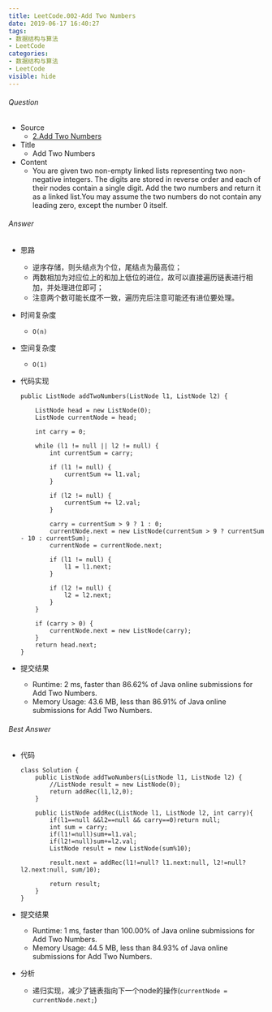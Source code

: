 ```yaml
---
title: LeetCode.002-Add Two Numbers
date: 2019-06-17 16:40:27
tags:
- 数据结构与算法
- LeetCode
categories:
- 数据结构与算法
- LeetCode
visible: hide
---
```

###### Question
- Source
	- [2.Add Two Numbers](https://leetcode.com/problems/add-two-numbers/submissions/)
- Title	
	- Add Two Numbers
- Content
	- You are given two non-empty linked lists representing two non-negative integers. The digits are stored in reverse order and each of their nodes contain a single digit. Add the two numbers and return it as a linked list.You may assume the two numbers do not contain any leading zero, except the number 0 itself.

<!--more-->
###### Answer
- 思路
	- 逆序存储，则头结点为个位，尾结点为最高位；
	- 两数相加为对应位上的和加上低位的进位，故可以直接遍历链表进行相加，并处理进位即可；
	- 注意两个数可能长度不一致，遍历完后注意可能还有进位要处理。
- 时间复杂度
	- `O(n)`
- 空间复杂度
	- `O(1)` 
- 代码实现

	```
	public ListNode addTwoNumbers(ListNode l1, ListNode l2) {

        ListNode head = new ListNode(0);
        ListNode currentNode = head;

        int carry = 0;

        while (l1 != null || l2 != null) {
            int currentSum = carry;

            if (l1 != null) {
                currentSum += l1.val;
            }

            if (l2 != null) {
                currentSum += l2.val;
            }

            carry = currentSum > 9 ? 1 : 0;
            currentNode.next = new ListNode(currentSum > 9 ? currentSum - 10 : currentSum);
            currentNode = currentNode.next;

            if (l1 != null) {
                l1 = l1.next;
            }

            if (l2 != null) {
                l2 = l2.next;
            }
        }

        if (carry > 0) {
            currentNode.next = new ListNode(carry);
        }
        return head.next;
    }
	```
- 提交结果
	- Runtime: 2 ms, faster than 86.62% of Java online submissions for Add Two Numbers.
	- Memory Usage: 43.6 MB, less than 86.91% of Java online submissions for Add Two Numbers.

###### Best Answer
- 代码

	```
	class Solution {
    	public ListNode addTwoNumbers(ListNode l1, ListNode l2) {
        	//ListNode result = new ListNode(0);
        	return addRec(l1,l2,0);
    	}
    
    	public ListNode addRec(ListNode l1, ListNode l2, int carry){
        	if(l1==null &&l2==null && carry==0)return null;
        	int sum = carry;
        	if(l1!=null)sum+=l1.val;
        	if(l2!=null)sum+=l2.val;
        	ListNode result = new ListNode(sum%10);
        
        	result.next = addRec(l1!=null? l1.next:null, l2!=null? l2.next:null, sum/10);

        	return result;
  	  	}
	}
	```
- 提交结果	
	- Runtime: 1 ms, faster than 100.00% of Java online submissions for Add Two Numbers.
	- Memory Usage: 44.5 MB, less than 84.93% of Java online submissions for Add Two Numbers.
- 分析
	- 递归实现，减少了链表指向下一个node的操作(`currentNode = currentNode.next;`)
	
